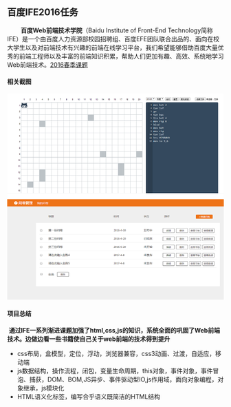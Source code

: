 百度IFE2016任务
--------------------------------------------------------------------------------
&nbsp;&nbsp;&nbsp;&nbsp;&nbsp;&nbsp;&nbsp;&nbsp;**百度Web前端技术学院**（Baidu Institute of Front-End Technology简称IFE）是一个由百度人力资源部校园招聘组、百度EFE团队联合出品的、面向在校大学生以及对前端技术有兴趣的前端在线学习平台，我们希望能够借助百度大量优秀的前端工程师以及丰富的前端知识积累，帮助人们更加有趣、高效、系统地学习Web前端技术。[2016春季课题](http://ife.baidu.com/2016/task/all)
#### 相关截图
![相关截图](projectshot/screenshot.png)
#### 项目总结
  **通过IFE一系列渐进课题加强了html,css,js的知识，系统全面的巩固了Web前端技术。边做边看一些书籍使自己关于web前端的技术得到提升**
* css布局，盒模型，定位，浮动，浏览器兼容，css3动画、过渡，自适应，移动端
* js数据结构，操作流程，闭包，变量生命周期，this对象，事件对象，事件冒泡、捕获，DOM、BOM,JS异步、事件驱动型IO,js作用域，面向对象编程，对象继承，js模块化
* HTML语义化标签，编写合乎语义既简洁的HTML结构

